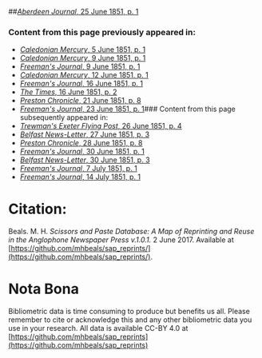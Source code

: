 ##[*Aberdeen Journal*, 25 June 1851, p. 1](https://mhbeals.github.io/sap_html/Aberdeen-Journal/Aberdeen-Journal-25-June-1851-p-1)

### Content from this page previously appeared in:
+ [*Caledonian Mercury*, 5 June 1851, p. 1](https://mhbeals.github.io/sap_html/Caledonian-Mercury/Caledonian-Mercury-5-June-1851-p-1)
+ [*Caledonian Mercury*, 9 June 1851, p. 1](https://mhbeals.github.io/sap_html/Caledonian-Mercury/Caledonian-Mercury-9-June-1851-p-1)
+ [*Freeman's Journal*, 9 June 1851, p. 1](https://mhbeals.github.io/sap_html/Freeman's-Journal/Freeman's-Journal-9-June-1851-p-1)
+ [*Caledonian Mercury*, 12 June 1851, p. 1](https://mhbeals.github.io/sap_html/Caledonian-Mercury/Caledonian-Mercury-12-June-1851-p-1)
+ [*Freeman's Journal*, 16 June 1851, p. 1](https://mhbeals.github.io/sap_html/Freeman's-Journal/Freeman's-Journal-16-June-1851-p-1)
+ [*The Times*, 16 June 1851, p. 2](https://mhbeals.github.io/sap_html/The-Times/The-Times-16-June-1851-p-2)
+ [*Preston Chronicle*, 21 June 1851, p. 8](https://mhbeals.github.io/sap_html/Preston-Chronicle/Preston-Chronicle-21-June-1851-p-8)
+ [*Freeman's Journal*, 23 June 1851, p. 1](https://mhbeals.github.io/sap_html/Freeman's-Journal/Freeman's-Journal-23-June-1851-p-1)### Content from this page subsequently appeared in:
+ [*Trewman's Exeter Flying Post*, 26 June 1851, p. 4](https://mhbeals.github.io/sap_html/Trewman's-Exeter-Flying-Post/Trewman's-Exeter-Flying-Post-26-June-1851-p-4)
+ [*Belfast News-Letter*, 27 June 1851, p. 3](https://mhbeals.github.io/sap_html/Belfast-News-Letter/Belfast-News-Letter-27-June-1851-p-3)
+ [*Preston Chronicle*, 28 June 1851, p. 8](https://mhbeals.github.io/sap_html/Preston-Chronicle/Preston-Chronicle-28-June-1851-p-8)
+ [*Freeman's Journal*, 30 June 1851, p. 1](https://mhbeals.github.io/sap_html/Freeman's-Journal/Freeman's-Journal-30-June-1851-p-1)
+ [*Belfast News-Letter*, 30 June 1851, p. 3](https://mhbeals.github.io/sap_html/Belfast-News-Letter/Belfast-News-Letter-30-June-1851-p-3)
+ [*Freeman's Journal*, 7 July 1851, p. 1](https://mhbeals.github.io/sap_html/Freeman's-Journal/Freeman's-Journal-7-July-1851-p-1)
+ [*Freeman's Journal*, 14 July 1851, p. 1](https://mhbeals.github.io/sap_html/Freeman's-Journal/Freeman's-Journal-14-July-1851-p-1)
                    
# Citation: 

Beals. M. H. *Scissors and Paste Database: A Map of Reprinting and Reuse in the Anglophone Newspaper Press v.1.0.1.* 2 June 2017. Available at [https://github.com/mhbeals/sap_reprints/](https://github.com/mhbeals/sap_reprints/). 
                    
# Nota Bona

Bibliometric data is time consuming to produce but benefits us all. Please remember to cite or acknowledge this and any other bibliometric data you use in your research. All data is available CC-BY 4.0 at [https://github.com/mhbeals/sap_reprints](https://github.com/mhbeals/sap_reprints)